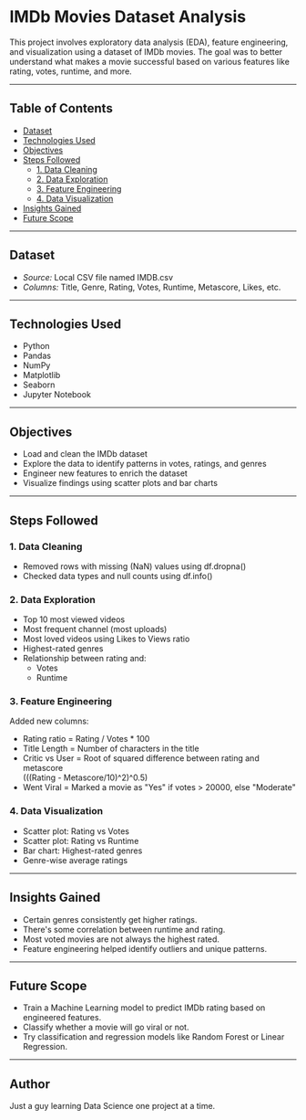 # IMDb Movies Dataset Analysis

This project involves exploratory data analysis (EDA), feature engineering, and visualization using a dataset of IMDb movies. The goal was to better understand what makes a movie successful based on various features like rating, votes, runtime, and more.

---

## Table of Contents

- [Dataset](#dataset)
- [Technologies Used](#technologies-used)
- [Objectives](#objectives)
- [Steps Followed](#steps-followed)
  - [1. Data Cleaning](#1-data-cleaning)
  - [2. Data Exploration](#2-data-exploration)
  - [3. Feature Engineering](#3-feature-engineering)
  - [4. Data Visualization](#4-data-visualization)
- [Insights Gained](#insights-gained)
- [Future Scope](#future-scope)

---

## Dataset

- *Source:* Local CSV file named IMDB.csv
- *Columns:* Title, Genre, Rating, Votes, Runtime, Metascore, Likes, etc.

---

## Technologies Used

- Python
- Pandas
- NumPy
- Matplotlib
- Seaborn
- Jupyter Notebook

---

## Objectives

- Load and clean the IMDb dataset
- Explore the data to identify patterns in votes, ratings, and genres
- Engineer new features to enrich the dataset
- Visualize findings using scatter plots and bar charts

---

## Steps Followed

### 1. Data Cleaning
- Removed rows with missing (NaN) values using df.dropna()
- Checked data types and null counts using df.info()

### 2. Data Exploration
- Top 10 most viewed videos
- Most frequent channel (most uploads)
- Most loved videos using Likes to Views ratio
- Highest-rated genres
- Relationship between rating and:
  - Votes
  - Runtime

### 3. Feature Engineering
Added new columns:
- Rating ratio = Rating / Votes * 100
- Title Length = Number of characters in the title
- Critic vs User = Root of squared difference between rating and metascore  
  (((Rating - Metascore/10)^2)^0.5)
- Went Viral = Marked a movie as "Yes" if votes > 20000, else "Moderate"

### 4. Data Visualization
- Scatter plot: Rating vs Votes
- Scatter plot: Rating vs Runtime
- Bar chart: Highest-rated genres
- Genre-wise average ratings

---

## Insights Gained

- Certain genres consistently get higher ratings.
- There's some correlation between runtime and rating.
- Most voted movies are not always the highest rated.
- Feature engineering helped identify outliers and unique patterns.

---

## Future Scope

- Train a Machine Learning model to predict IMDb rating based on engineered features.
- Classify whether a movie will go viral or not.
- Try classification and regression models like Random Forest or Linear Regression.

---

## Author

Just a guy learning Data Science one project at a time.
